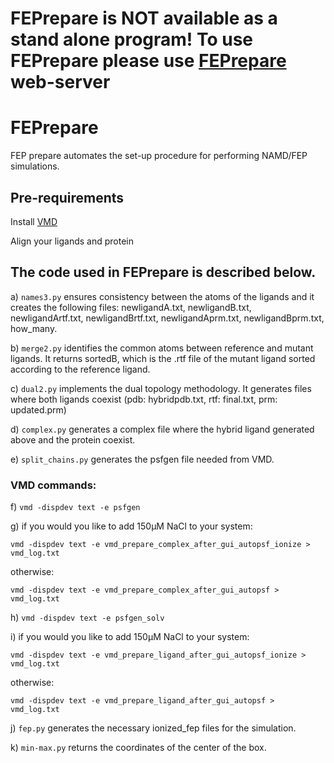 # FEPrepare is NOT available as a stand alone program! To use FEPrepare please use [FEPrepare](https://feprepare.vi-seem.eu/) web-server


# FEPrepare

FEP prepare automates the set-up procedure for performing NAMD/FEP simulations. 

## Pre-requirements

Install [VMD](https://www.ks.uiuc.edu/Development/Download/download.cgi?PackageName=VMD)

Align your ligands and protein

## The code used in FEPrepare is described below.

a) `names3.py` ensures consistency between the atoms of the ligands and it creates the following files: newligandA.txt, newligandB.txt, newligandArtf.txt, newligandBrtf.txt, newligandAprm.txt, newligandBprm.txt, how_many.

b) `merge2.py` identifies the common atoms between reference and mutant ligands. It returns sortedB, which is the .rtf file of the mutant ligand sorted          according to the reference ligand.

c) `dual2.py` implements the dual topology methodology. It generates files where both ligands coexist (pdb: hybridpdb.txt, rtf: final.txt, prm: updated.prm)

d) `complex.py` generates a complex file where the hybrid ligand generated above and the protein coexist.

e) `split_chains.py` generates the psfgen file needed from VMD.

### VMD commands:

f) `vmd -dispdev text -e psfgen`


g) if you would you like to add 150μΜ NaCl to your system:

`vmd -dispdev text -e vmd_prepare_complex_after_gui_autopsf_ionize > vmd_log.txt`
        
   otherwise:
   
`vmd -dispdev text -e vmd_prepare_complex_after_gui_autopsf > vmd_log.txt`

h) `vmd -dispdev text -e psfgen_solv`

i) if you would you like to add 150μΜ NaCl to your system:

`vmd -dispdev text -e vmd_prepare_ligand_after_gui_autopsf_ionize > vmd_log.txt`
   
   otherwise:
   
`vmd -dispdev text -e vmd_prepare_ligand_after_gui_autopsf > vmd_log.txt`

j) `fep.py` generates the necessary ionized_fep files for the simulation.

k) `min-max.py` returns the coordinates of the center of the box.
